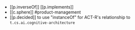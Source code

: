 


- [[p.inverseOf]] [[p.implements]]
- [[c.sphere]] #product-management
- [[p.decided]] to use "instanceOf" for ACT-R's relationship to `t.cs.ai.cognitive-architecture` 
